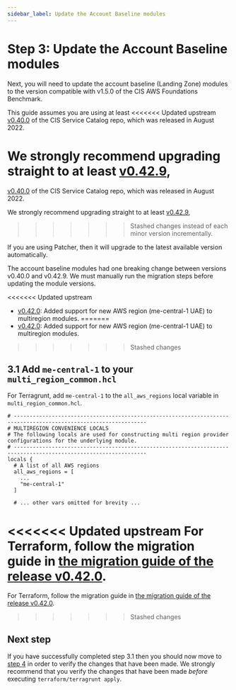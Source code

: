 ```yaml
---
sidebar_label: Update the Account Baseline modules
---
```


# Step 3: Update the Account Baseline modules

Next, you will need to update the account baseline (Landing Zone) modules to the version compatible
with v1.5.0 of the CIS AWS Foundations Benchmark.

This guide assumes you are using at least
<<<<<<< Updated upstream
[v0.40.0](https://github.com/tnn-gruntwork-io/terraform-aws-cis-service-catalog/releases/tag/v0.40.0)
of the CIS Service Catalog repo, which was released in August 2022.

We strongly recommend upgrading straight to at least [v0.42.9](https://github.com/tnn-gruntwork-io/terraform-aws-cis-service-catalog/releases/tag/v0.42.9),
=======
[v0.40.0](https://github.com/tnn-gruntwork-io/terraform-aws-cis-service-catalog/releases/tag/v0.40.0)
of the CIS Service Catalog repo, which was released in August 2022.

We strongly recommend upgrading straight to at least [v0.42.9](https://github.com/tnn-gruntwork-io/terraform-aws-cis-service-catalog/releases/tag/v0.42.9),
>>>>>>> Stashed changes
instead of each minor version incrementally.

If you are using Patcher, then it will upgrade to the latest available version automatically.


The account baseline modules had one breaking change between versions v0.40.0 and v0.42.9. We must manually run
the migration steps before updating the module versions.

<<<<<<< Updated upstream
- [v0.42.0](https://github.com/tnn-gruntwork-io/terraform-aws-cis-service-catalog/releases/tag/v0.42.0): Added support for new AWS region (me-central-1 UAE) to multiregion modules.
=======
- [v0.42.0](https://github.com/tnn-gruntwork-io/terraform-aws-cis-service-catalog/releases/tag/v0.42.0): Added support for new AWS region (me-central-1 UAE) to multiregion modules.
>>>>>>> Stashed changes

## 3.1 Add `me-central-1` to your `multi_region_common.hcl`

For Terragrunt, add `me-central-1` to the `all_aws_regions` local variable in `multi_region_common.hcl`.

```hcl title=multi_region_common.hcl
# ----------------------------------------------------------------------------------------------------------------
# MULTIREGION CONVENIENCE LOCALS
# The following locals are used for constructing multi region provider configurations for the underlying module.
# ----------------------------------------------------------------------------------------------------------------
locals {
  # A list of all AWS regions
  all_aws_regions = [
    ...
    "me-central-1"
  ]

  # ... other vars omitted for brevity ...
```

<<<<<<< Updated upstream
For Terraform, follow the migration guide in [the migration guide of the release v0.42.0](https://github.com/tnn-gruntwork-io/terraform-aws-cis-service-catalog/releases/tag/v0.42.0).
=======
For Terraform, follow the migration guide in [the migration guide of the release v0.42.0](https://github.com/tnn-gruntwork-io/terraform-aws-cis-service-catalog/releases/tag/v0.42.0).
>>>>>>> Stashed changes

## Next step

If you have successfully completed step 3.1 then you should now move to [step 4](step-4-verify-the-code-changes)
in order to verify the changes that have been made. We strongly recommend that you verify the changes that have been
made _before_ executing `terraform/terragrunt apply`.



<!-- ##DOCS-SOURCER-START
{
  "sourcePlugin": "local-copier",
  "hash": "1df1b78e9d68f5ff116c2faab5b27126"
}
##DOCS-SOURCER-END -->
